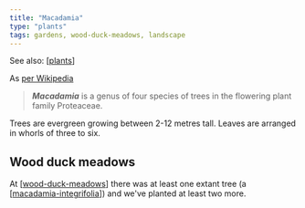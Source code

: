 ```yaml
---
title: "Macadamia"
type: "plants"
tags: gardens, wood-duck-meadows, landscape
---
```


See also: [[plants]]

As [per Wikipedia](https://en.wikipedia.org/wiki/Macadamia) 

> **_Macadamia_** is a genus of four species of trees in the flowering plant family Proteaceae.

Trees are evergreen growing between 2-12 metres tall. Leaves are arranged in whorls of three to six.

## Wood duck meadows

At [[wood-duck-meadows]] there was at least one extant tree (a [[macadamia-integrifolia]]) and we've planted at least two more.

[//begin]: # "Autogenerated link references for markdown compatibility"
[plants]: plants "Plants"
[wood-duck-meadows]: ../wood-duck-meadows "Wood duck meadows"
[macadamia-integrifolia]: macadamia-integrifolia "Macadamia integrifolia"
[//end]: # "Autogenerated link references"